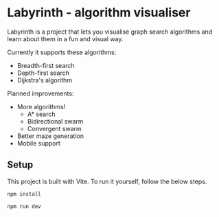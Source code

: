 # Labyrinth - algorithm visualiser

Labyrinth is a project that lets you visualise graph search algorithms and learn about them in a fun and visual way.

Currently it supports these algorithms:

-   Breadth-first search
-   Depth-first search
-   Dijkstra's algorithm

Planned improvements:

-   More algorithms!
    -   A\* search
    -   Bidirectional swarm
    -   Convergent swarm
-   Better maze generation
-   Mobile support

## Setup

This project is built with Vite. To run it yourself, follow the below steps.

```sh
npm install

npm run dev
```
